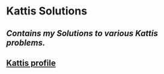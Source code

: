 # Kattis Solutions
*Contains my Solutions to various Kattis problems.*
---
[Kattis profile](https://open.kattis.com/users/joakim-olsson)
---
